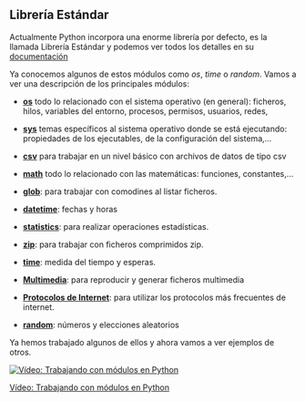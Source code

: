 ## Librería Estándar

Actualmente Python incorpora una enorme librería por defecto, es la llamada Librería Estándar y podemos ver todos los detalles en su [documentación](
https://docs.python.org/3/library/index.html)

Ya conocemos algunos de estos módulos como *os*, *time* o *random*. Vamos a ver una descripción de los principales módulos:

* **[os](https://docs.python.org/3/library/os.html)** todo lo relacionado con el sistema operativo (en general): ficheros, hilos, variables del entorno, procesos, permisos, usuarios, redes, 

* **[sys](https://docs.python.org/3/library/sys.html#module-sys)** temas específicos al sistema operativo donde se está ejecutando: propiedades de los ejecutables, de la configuración del sistema,...

* **[csv](https://docs.python.org/3/library/csv.html)** para trabajar en un nivel básico con archivos de datos de tipo csv

* **[math](https://docs.python.org/3/library/math.html)** todo lo relacionado con las matemáticas: funciones, constantes,...

* **[glob](https://docs.python.org/3/library/glob.html)**: para trabajar con comodines al listar ficheros.

* **[datetime](https://docs.python.org/3/library/datetime.html#module-datetime)**: fechas y horas

* **[statistics](https://docs.python.org/3/library/statistics.html#module-statistics)**: para realizar operaciones estadísticas.

* **[zip](https://docs.python.org/3/library/zipfile.html#module-zipfile)**: para trabajar con ficheros comprimidos zip.

* **[time](https://docs.python.org/3/library/time.html)**: medida del tiempo y esperas.

* **[Multimedia](https://docs.python.org/3/library/mm.html)**: para reproducir y generar ficheros multimedia

* **[Protocolos de Internet](https://docs.python.org/3/library/internet.html)**: para utilizar los protocolos más frecuentes de internet.

* **[random](https://docs.python.org/3/library/random.html)**: números y elecciones aleatorios

Ya hemos trabajado algunos de ellos y ahora vamos a ver ejemplos de otros.

[![Vídeo: Trabajando con módulos en Python](https://img.youtube.com/vi/N92DU1TQsoU/0.jpg)](https://drive.google.com/file/d/1W7A4rNrEZ0nhVWJ_Ja-9m6mThT_aK0Sm/view?usp=sharing)

[Vídeo: Trabajando con módulos en Python](https://drive.google.com/file/d/1W7A4rNrEZ0nhVWJ_Ja-9m6mThT_aK0Sm/view?usp=sharing)

